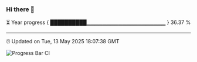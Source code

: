 ### Hi there 👋

⏳ Year progress { ██████████▁▁▁▁▁▁▁▁▁▁▁▁▁▁▁▁▁▁▁▁ } 36.37 %

---

⏰ Updated on Tue, 13 May 2025 18:07:38 GMT

![Progress Bar CI](https://github.com/liununu/liununu/workflows/Progress%20Bar%20CI/badge.svg)
